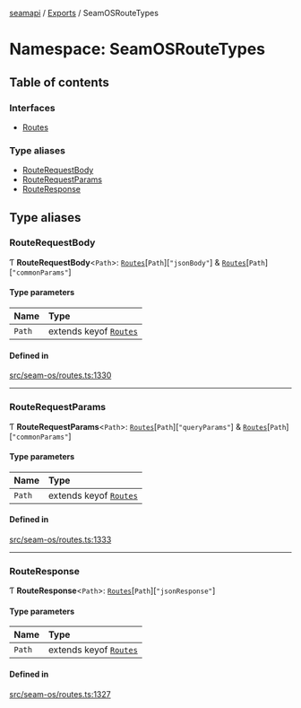 [seamapi](../README.md) / [Exports](../modules.md) / SeamOSRouteTypes

# Namespace: SeamOSRouteTypes

## Table of contents

### Interfaces

- [Routes](../interfaces/SeamOSRouteTypes.Routes.md)

### Type aliases

- [RouteRequestBody](SeamOSRouteTypes.md#routerequestbody)
- [RouteRequestParams](SeamOSRouteTypes.md#routerequestparams)
- [RouteResponse](SeamOSRouteTypes.md#routeresponse)

## Type aliases

### RouteRequestBody

Ƭ **RouteRequestBody**<`Path`\>: [`Routes`](../interfaces/SeamOSRouteTypes.Routes.md)[`Path`][``"jsonBody"``] & [`Routes`](../interfaces/SeamOSRouteTypes.Routes.md)[`Path`][``"commonParams"``]

#### Type parameters

| Name | Type |
| :------ | :------ |
| `Path` | extends keyof [`Routes`](../interfaces/SeamOSRouteTypes.Routes.md) |

#### Defined in

[src/seam-os/routes.ts:1330](https://github.com/seamapi/javascript/blob/main/src/seam-os/routes.ts#L1330)

___

### RouteRequestParams

Ƭ **RouteRequestParams**<`Path`\>: [`Routes`](../interfaces/SeamOSRouteTypes.Routes.md)[`Path`][``"queryParams"``] & [`Routes`](../interfaces/SeamOSRouteTypes.Routes.md)[`Path`][``"commonParams"``]

#### Type parameters

| Name | Type |
| :------ | :------ |
| `Path` | extends keyof [`Routes`](../interfaces/SeamOSRouteTypes.Routes.md) |

#### Defined in

[src/seam-os/routes.ts:1333](https://github.com/seamapi/javascript/blob/main/src/seam-os/routes.ts#L1333)

___

### RouteResponse

Ƭ **RouteResponse**<`Path`\>: [`Routes`](../interfaces/SeamOSRouteTypes.Routes.md)[`Path`][``"jsonResponse"``]

#### Type parameters

| Name | Type |
| :------ | :------ |
| `Path` | extends keyof [`Routes`](../interfaces/SeamOSRouteTypes.Routes.md) |

#### Defined in

[src/seam-os/routes.ts:1327](https://github.com/seamapi/javascript/blob/main/src/seam-os/routes.ts#L1327)
